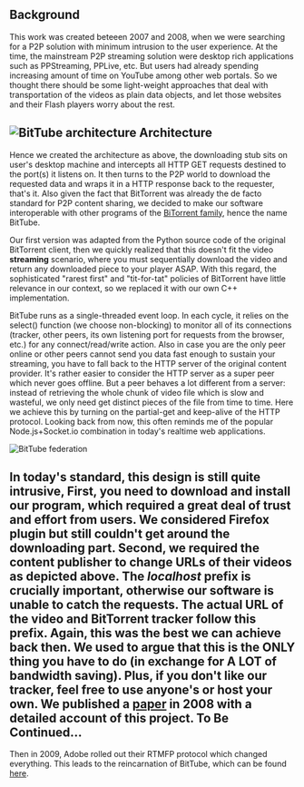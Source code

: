 Background
----------
This work was created beteeen 2007 and 2008, when we were searching for a P2P solution with minimum intrusion to the 
user experience. At the time, the mainstream P2P streaming solution were desktop rich applications such as PPStreaming,
PPLive, etc. But users had already spending increasing amount of time on YouTube among other web portals. So we thought
there should be some light-weight approaches that deal with transportation of the videos as plain data objects, and 
let those websites and their Flash players worry about the rest.

![BitTube architecture](https://github.com/downloads/yicui/BitTube/architecture.jpg)
Architecture
------------
Hence we created the architecture as above, the downloading stub sits on user's desktop machine and intercepts all
HTTP GET requests destined to the port(s) it listens on. It then turns to the P2P world to download the requested data
and wraps it in a HTTP response back to the requester, that's it. Also given the fact that BitTorrent was already the
de facto standard for P2P content sharing, we decided to make our software interoperable with other programs of the
[BiTorrent family](http://en.wikipedia.org/wiki/Comparison_of_BitTorrent_software), hence the name BitTube. 

Our first version was adapted from the Python source code of the original BitTorrent client, then we quickly realized
that this doesn't fit the video **streaming** scenario, where you must sequentially download the video and return 
any downloaded piece to your player ASAP. With this regard, the sophisticated "rarest first" and "tit-for-tat" policies
of BitTorrent have little relevance in our context, so we replaced it with our own C++ implementation.

BitTube runs as a single-threaded event loop. In each cycle, it relies on the select() function (we choose non-blocking)
to monitor all of its connections (tracker, other peers, its own listening port for requests from the browser, etc.) 
for any connect/read/write action. Also in case you are the only peer online or other peers cannot send you data
fast enough to sustain your streaming, you have to fall back to the HTTP server of the original content provider. It's
rather easier to consider the HTTP server as a super peer which never goes offline. But a peer behaves a lot different
from a server: instead of retrieving the whole chunk of video file which is slow and wasteful, we only need get 
distinct pieces of the file from time to time. Here we achieve this by turning on the partial-get and keep-alive of the
HTTP protocol. Looking back from now, this often reminds me of the popular Node.js+Socket.io combination in today's 
realtime web applications.

![BitTube federation](https://github.com/downloads/yicui/BitTube/federation.jpg)

In today's standard, this design is still quite intrusive, First, you need to download and install our program, which 
required a great deal of trust and effort from users. We considered Firefox plugin but still couldn't get around the 
downloading part. Second, we required the content publisher to change URLs of their videos as depicted above. 
The *localhost* prefix is crucially important, otherwise our software is unable to catch the requests. The actual
URL of the video and BitTorrent tracker follow this prefix. Again, this was the best we can achieve back then. 
We used to argue that this is the ONLY thing you have to do (in exchange for A LOT of bandwidth saving).
Plus, if you don't like our tracker, feel free to use anyone's or host your own. We published a 
[paper](https://www.researchgate.net/publication/221558644_BitTube_Case_Study_of_a_Web-Based_Peer-Assisted_Video-on-Demand_System)
in 2008 with a detailed account of this project.
To Be Continued...
------------------
Then in 2009, Adobe rolled out their RTMFP protocol which changed everything. This leads to the reincarnation of BitTube,
which can be found [here](https://github.com/yicui/BitTube-on-Flash).
